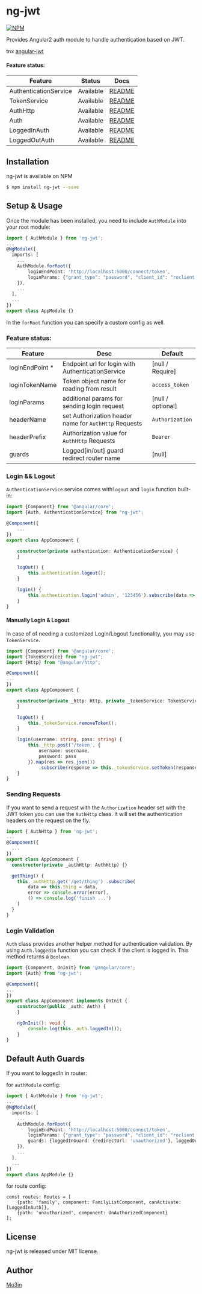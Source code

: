 
# ng-jwt

[![NPM](https://nodei.co/npm/ng-jwt.png)](https://npmjs.org/package/ng-jwt)

Provides Angular2 auth module to handle authentication based on JWT.

tnx [angular-jwt](https://github.com/ItsDizzy/angular2-auth)
#### Feature status:

| Feature          | Status                              | Docs         |
|------------------|-------------------------------------|--------------|
| AuthenticationService           |                           Available | [README](#authentication)  |
| TokenService            |                           Available | [README](#tokenService)  |
| AuthHttp         |                           Available | [README](#authHttp)  |
| Auth            |                           Available | [README](#auth)  |
| LoggedInAuth          |                           Available | [README](#authGuards)  |
| LoggedOutAuth            |                           Available | [README](#authGuards)  |

## Installation

ng-jwt is available on NPM

```bash
$ npm install ng-jwt --save
```

## Setup & Usage

Once the module has been installed, you need to include `AuthModule` into your root module:

```ts
import { AuthModule } from 'ng-jwt';
...
@NgModule({
  imports: [
    ...
    AuthModule.forRoot({
        loginEndPoint: 'http://localhost:5000/connect/token',
        loginParams: {"grant_type": "password", "client_id": "roclient.public"}
    }),
    ...
  ],
  ...
})
export class AppModule {}
```

In the `forRoot` function you can specify a custom config as well.

### Feature status:

| Feature          |  Desc  |Default                              |
|------------------|-------------------------------------|--------------|
| loginEndPoint *     | Endpoint url for login with AuthenticationService | [null / Require]  |
| loginTokenName  | Token object name for reading from result | `access_token`  |
| loginParams           | additional params for sending login request | [null / optional]  |
| headerName          | set Authorization header name for `AuthHttp` Requests | `Authorization`  |
| headerPrefix           | Authorization value for  `AuthHttp` Requests  | `Bearer` |
| guards          | Logged[in/out]  guard redirect router name | [null]  |

### Login && Logout

`AuthenticationService` service comes with`logout` and `login` function built-in:

```ts
import {Component} from '@angular/core';
import {Auth, AuthenticationService} from "ng-jwt";

@Component({
	...
})
export class AppComponent {

	constructor(private authentication: AuthenticationService) {
	}

	logOut() {
		this.authentication.logout();
	}

	login() {
		this.authentication.login('admin', '123456').subscribe(data => console.log((data ? "Success" : "Failed")), error => console.log(error));
	}
}
```

#### Manually Login & Logout

In case of of needing a customized Login/Logout functionality, you may use `TokenService`.

```ts
import {Component} from '@angular/core';
import {TokenService} from "ng-jwt";
import {Http} from "@angular/http";

@Component({
...
})
export class AppComponent {

	constructor(private _http: Http, private _tokenService: TokenService) {
	}

	logOut() {
		this._tokenService.removeToken();
	}

	login(username: string, pass: string) {
		this._http.post('/token', {
			username: username,
			password: pass
		}).map(res => res.json())
			.subscribe(response => this._tokenService.setToken(response.token), error => console.error(error));
	}
}
```

### Sending Requests

If you want to send a request with the `Authorization` header set with the JWT token you can use the `AuthHttp` class.
It will set the authentication headers on the request on the fly.

```ts
import { AuthHttp } from 'ng-jwt';
...
@Component({
  ...
})
export class AppComponent {
  constructor(private _authHttp: AuthHttp) {}

  getThing() {
    this._authHttp.get('/get/thing') .subscribe(
        data => this.thing = data,
        error => console.error(error),
        () => console.log('finish ...')
    )
  }
}
```

### Login Validation

`Auth` class provides another helper method for authentication validation. By using `Auth.loggedIn` function 
you can check if the client is logged in. This method returns a `Boolean`.

```ts
import {Component, OnInit} from '@angular/core';
import {Auth} from "ng-jwt";

@Component({
...
})
export class AppComponent implements OnInit {
	constructor(public _auth: Auth) {
	}

	ngOnInit(): void {
		console.log(this._auth.loggedIn());
	}
}

```

## Default Auth Guards

If you want to loggedIn in router:

for `authModule` config:

```ts
import { AuthModule } from 'ng-jwt';
...
@NgModule({
  imports: [
    ...
    AuthModule.forRoot({
        loginEndPoint: 'http://localhost:5000/connect/token',
        loginParams: {"grant_type": "password", "client_id": "roclient.public"},
        guards: {loggedInGuard: {redirectUrl: 'unauthorized'}, loggedOutGuard: {redirectUrl: ''}}
    }),
    ...
  ],
  ...
})
export class AppModule {}
```
for route config:
```
const routes: Routes = [
	{path: 'family', component: FamilyListComponent, canActivate: [LoggedInAuth]},
	{path: 'unauthorized', component: UnAuthorizedComponent}
];
 ```
## License

ng-jwt is released under MIT license.

## Author

[Mo3in](mailto:moein.hente@gmail.com)

